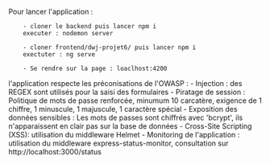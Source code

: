 Pour lancer l'application : 

        - cloner le backend puis lancer npm i 
        executer : nodemon server

        - cloner frontend/dwj-projet6/ puis lancer npm i
        exectuter : ng serve

        - Se rendre sur la page : loaclhost:4200


l'application respecte les préconisations de l'OWASP :
        -  Injection : des REGEX sont utilisés pour la saisi des formulaires
        -  Piratage de session : Politique de mots de passe renforcée, minumum 10 carcatère, exigence de 1 chiffre, 1 minuscule, 1 majuscule, 1 caractère spécial
        -  Exposition des données sensibles : Les mots de passes sont chiffrés avec 'bcrypt', ils n'apparaissent en clair pas sur la base de données
        -  Cross-Site Scripting  (XSS): utilisation du middleware Helmet 
        -  Monitoring de l'application : utilisation du middleware express-status-monitor, consultation sur http://localhost:3000/status
                